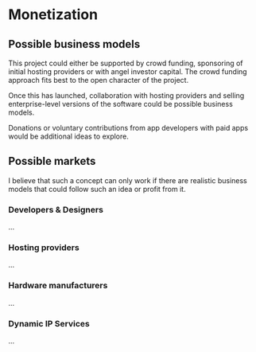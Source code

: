 # Monetization

## Possible business models

This project could either be supported by crowd funding, sponsoring of initial hosting providers or with angel investor capital. The crowd funding approach fits best to the open character of the project. 

Once this has launched, collaboration with hosting providers and selling enterprise-level versions of the software could be possible business models. 

Donations or voluntary contributions from app developers with paid apps would be additional ideas to explore. 

## Possible markets

I believe that such a concept can only work if there are realistic business models that could follow such an idea or profit from it. 

### Developers & Designers

…

### Hosting providers

…

### Hardware manufacturers

…

### Dynamic IP Services

…
